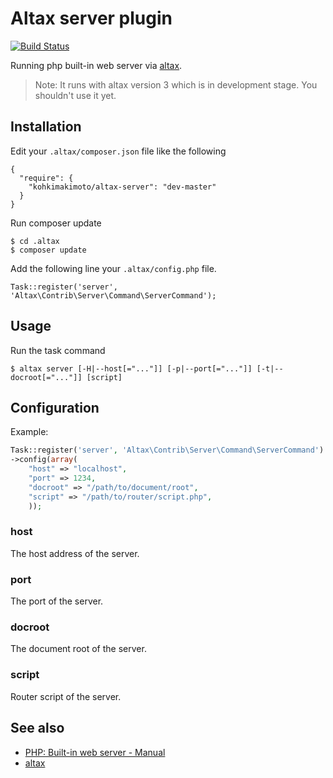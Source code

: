 # Altax server plugin

[![Build Status](https://travis-ci.org/kohkimakimoto/altax-server.png?branch=master)](https://travis-ci.org/kohkimakimoto/altax-server)

Running php built-in web server via [altax](https://github.com/kohkimakimoto/altax).

> Note: It runs with altax version 3 which is in development stage. You shouldn't use it yet.

## Installation

Edit your `.altax/composer.json` file like the following

    {
      "require": {
        "kohkimakimoto/altax-server": "dev-master"
      }
    }

Run composer update 

    $ cd .altax
    $ composer update

Add the following line your `.altax/config.php` file.

    Task::register('server', 'Altax\Contrib\Server\Command\ServerCommand');

## Usage

Run the task command

    $ altax server [-H|--host[="..."]] [-p|--port[="..."]] [-t|--docroot[="..."]] [script]

## Configuration

Example:

```php
Task::register('server', 'Altax\Contrib\Server\Command\ServerCommand')
->config(array(
    "host" => "localhost",
    "port" => 1234,
    "docroot" => "/path/to/document/root",
    "script" => "/path/to/router/script.php",
    ));
```

### host

The host address of the server.

### port

The port of the server.

### docroot

The document root of the server.

### script

Router script of the server.

## See also

* [PHP: Built-in web server - Manual ](http://www.php.net/manual/en/features.commandline.webserver.php)
* [altax](https://github.com/kohkimakimoto/altax)




